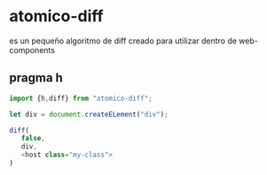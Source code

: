 # atomico-diff

es un pequeño algoritmo de diff creado para utilizar dentro de web-components

## pragma h

```js
import {h,diff} from "atomico-diff";

let div = document.createELement("div");

diff(
   false,
   div,
   <host class="my-class">
)
```





